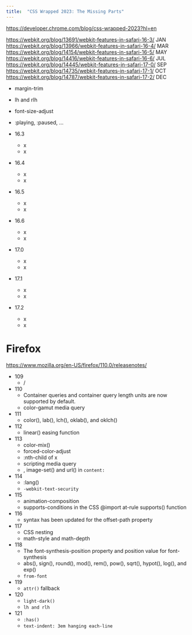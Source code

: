 ```yaml
---
title:  "CSS Wrapped 2023: The Missing Parts"
---
```


https://developer.chrome.com/blog/css-wrapped-2023?hl=en

https://webkit.org/blog/13691/webkit-features-in-safari-16-3/ JAN
https://webkit.org/blog/13966/webkit-features-in-safari-16-4/ MAR
https://webkit.org/blog/14154/webkit-features-in-safari-16-5/ MAY
https://webkit.org/blog/14416/webkit-features-in-safari-16-6/ JUL
https://webkit.org/blog/14445/webkit-features-in-safari-17-0/ SEP
https://webkit.org/blog/14735/webkit-features-in-safari-17-1/ OCT
https://webkit.org/blog/14787/webkit-features-in-safari-17-2/ DEC

* margin-trim
* lh and rlh
* font-size-adjust
* :playing, :paused, …

* 16.3
	- x
	- x
* 16.4
	- x
	- x
* 16.5
	- x
	- x
* 16.6
	- x
	- x
* 17.0
	- x
	- x
* 17.1
	- x
	- x
* 17.2
	- x
	- x

# Firefox

https://www.mozilla.org/en-US/firefox/110.0/releasenotes/


* 109
	- /
* 110
	- Container queries and container query length units are now supported by default.
	- color-gamut media query 
* 111
	- color(), lab(), lch(), oklab(), and oklch()
* 112
	- linear() easing function
* 113
	- color-mix()
	- forced-color-adjust
	- :nth-child of x
	- scripting media query
	- <gradient>, image-set() and url() in `content:`
* 114
	- :lang()
	- `-webkit-text-security`
* 115
	- animation-composition
	- supports-conditions in the CSS @import at-rule supports() function
* 116
	- syntax has been updated for the offset-path property
* 117
	- CSS nesting
	- math-style and math-depth
* 118
	- The font-synthesis-position property and position value for font-synthesis
	- abs(), sign(), round(), mod(), rem(), pow(), sqrt(), hypot(), log(), and exp()
	- `from-font`
* 119
	- `attr()` fallback
* 120
	- `light-dark()`
	- `lh and rlh`
* 121
	- `:has()`
	- `text-indent: 3em hanging each-line`
